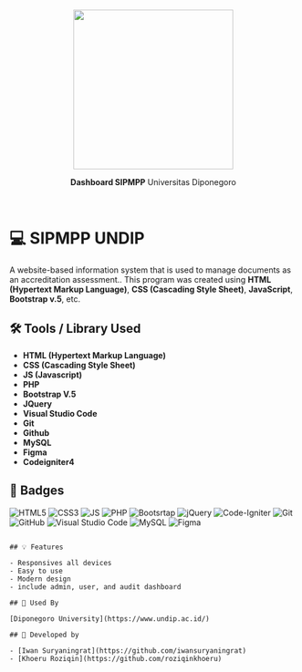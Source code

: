 <br/>
<div align="center">  
  <p><img src="https://raw.githubusercontent.com/roziqinkhoeru/sipmpp.undip.github.io/main/assets/img/logo-sipmpp.png?token=GHSAT0AAAAAABSA36XCO34VJD4U7A27AIBOYSAURUQ" width=280/></p>
  <p><strong>Dashboard SIPMPP</strong> Universitas Diponegoro</p>
</div>
<br/>

# 💻 SIPMPP UNDIP

A website-based information system that is used to manage documents as an accreditation assessment.. This program was created using **HTML (Hypertext Markup Language)**, **CSS (Cascading Style Sheet)**, **JavaScript**, **Bootstrap v.5**, etc.

## 🛠 Tools / Library Used

- **HTML (Hypertext Markup Language)**
- **CSS (Cascading Style Sheet)**
- **JS (Javascript)**
- **PHP**
- **Bootstrap V.5**
- **JQuery**
- **Visual Studio Code**
- **Git**
- **Github**
- **MySQL**
- **Figma**
- **Codeigniter4**

## 📛 Badges

![HTML5](https://img.shields.io/badge/HTML5-E34F26?style=for-the-badge&logo=html5&logoColor=white)
![CSS3](https://img.shields.io/badge/CSS3-1572B6?style=for-the-badge&logo=css3&logoColor=white)
![JS](https://img.shields.io/badge/JavaScript-F7DF1E?style=for-the-badge&logo=javascript&logoColor=black)
![PHP](https://img.shields.io/badge/php-%23777BB4.svg?style=for-the-badge&logo=php&logoColor=white)
![Bootsrtap](https://img.shields.io/badge/Bootstrap-563D7C?style=for-the-badge&logo=bootstrap&logoColor=white)
![jQuery](https://img.shields.io/badge/jquery-%230769AD.svg?style=for-the-badge&logo=jquery&logoColor=white)
![Code-Igniter](https://img.shields.io/badge/CodeIgniter-%23EF4223.svg?style=for-the-badge&logo=codeIgniter&logoColor=white)
![Git](https://img.shields.io/badge/git-%23F05033.svg?style=for-the-badge&logo=git&logoColor=white)
![GitHub](https://img.shields.io/badge/github-%23121011.svg?style=for-the-badge&logo=github&logoColor=white)
![Visual Studio Code](https://img.shields.io/badge/Visual%20Studio%20Code-0078d7.svg?style=for-the-badge&logo=visual-studio-code&logoColor=white)
![MySQL](https://img.shields.io/badge/mysql-%2300f.svg?style=for-the-badge&logo=mysql&logoColor=white)
![Figma](https://img.shields.io/badge/figma-%23F24E1E.svg?style=for-the-badge&logo=figma&logoColor=white)

```

## 💡 Features

- Responsives all devices
- Easy to use
- Modern design
- include admin, user, and audit dashboard

## 📃 Used By

[Diponegoro University](https://www.undip.ac.id/)

## 👨‍ Developed by

- [Iwan Suryaningrat](https://github.com/iwansuryaningrat)
- [Khoeru Roziqin](https://github.com/roziqinkhoeru)


```
